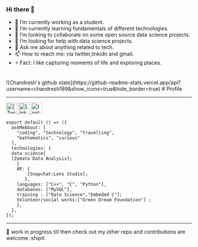 ### Hi there 👋


<!-- **chandresh189/chandresh189** is a ✨ _special_ ✨ repository because its `README.md` (this file) appears on your GitHub profile. -->

- 🔭 I’m currently working as a student.
- 🌱 I’m currently learning fundamentals of different technologies.
- 👯 I’m looking to collaborate on some open source data science projects.
- 🤔 I’m looking for help with data science projects.
- 💬 Ask me about anything related to tech.
- 📫 How to reach me: via twitter,linkidn and gmail.
- ⚡ Fact: I like capturing moments of life and exploring places.
</br>
![Chandresh's github stats](https://github-readme-stats.vercel.app/api?username=chandresh189&show_icons=true&hide_border=true)
# Profile

---

<a href="https://twitter.com/chandresh1999?s=20">
<img align="centre" alt=" | Twitter" width="30px" src="https://img.icons8.com/fluent/50/000000/twitter.png" />
</a>
<a href="https://www.linkedin.com/in/chandresh-singh-a01386169">
<img align="centre" alt="LinkdeIN" width="30px" src="https://img.icons8.com/cute-clipart/64/000000/linkedin.png" />
<a href="https://instagram.com/chandresh_189?igshid=7tbso6as7my5">
<img align="centre" alt="Instagram" width="30px" src="https://img.icons8.com/fluent/48/000000/instagram-new.png" />
</a>


```
export default () => ({
  askMeAbout: [
    "coding", "technology", "travelling",
    "mathematics", "curious"
  ],
  technologies: {
  data science{
  [Zomato Data Analysis];
    }
    AR: {
        [Snapchat:Lens Studio];
       },
    languages: ["C++", "C", "Python"],
    databases: ["MySQL"],
    training : ["Data Science","Embeded C"];
    Volunteer/social works:["Green Dream Foundation"] ;
    },
  },
});
```
---

📝 work in progress till then check out my other repo and contributions are welcome :shipit:
